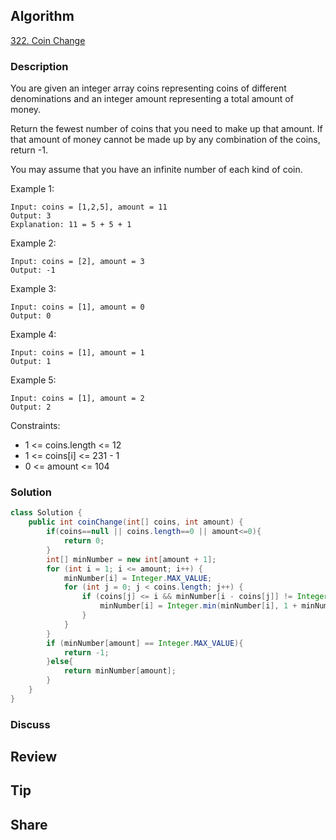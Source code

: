 ## Algorithm

[322. Coin Change](https://leetcode.com/problems/coin-change/)

### Description

You are given an integer array coins representing coins of different denominations and an integer amount representing a total amount of money.

Return the fewest number of coins that you need to make up that amount. If that amount of money cannot be made up by any combination of the coins, return -1.

You may assume that you have an infinite number of each kind of coin.

Example 1:

```
Input: coins = [1,2,5], amount = 11
Output: 3
Explanation: 11 = 5 + 5 + 1
```

Example 2:

```
Input: coins = [2], amount = 3
Output: -1
```

Example 3:

```
Input: coins = [1], amount = 0
Output: 0
```

Example 4:

```
Input: coins = [1], amount = 1
Output: 1
```

Example 5:

```
Input: coins = [1], amount = 2
Output: 2
```

Constraints:

- 1 <= coins.length <= 12
- 1 <= coins[i] <= 231 - 1
- 0 <= amount <= 104


### Solution

```java
class Solution {
    public int coinChange(int[] coins, int amount) {
        if(coins==null || coins.length==0 || amount<=0){
            return 0;
        }
        int[] minNumber = new int[amount + 1];
        for (int i = 1; i <= amount; i++) {
            minNumber[i] = Integer.MAX_VALUE;
            for (int j = 0; j < coins.length; j++) {
                if (coins[j] <= i && minNumber[i - coins[j]] != Integer.MAX_VALUE){
                    minNumber[i] = Integer.min(minNumber[i], 1 + minNumber[i - coins[j]]);
                }
            }
        }
        if (minNumber[amount] == Integer.MAX_VALUE){
            return -1;
        }else{
            return minNumber[amount];
        }
    }
}
```

### Discuss

## Review


## Tip


## Share
